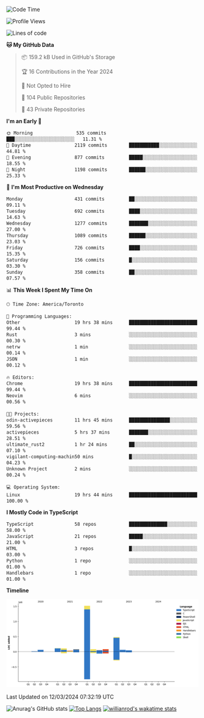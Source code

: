 <!--START_SECTION:waka-->
![Code Time](http://img.shields.io/badge/Code%20Time-1%2C293%20hrs%2054%20mins-blue)

![Profile Views](http://img.shields.io/badge/Profile%20Views-1-blue)

![Lines of code](https://img.shields.io/badge/From%20Hello%20World%20I%27ve%20Written-2.7%20million%20lines%20of%20code-blue)

**🐱 My GitHub Data** 

> 📦 159.2 kB Used in GitHub's Storage 
 > 
> 🏆 16 Contributions in the Year 2024
 > 
> 🚫 Not Opted to Hire
 > 
> 📜 104 Public Repositories 
 > 
> 🔑 43 Private Repositories 
 > 
**I'm an Early 🐤** 

```text
🌞 Morning                535 commits         ███░░░░░░░░░░░░░░░░░░░░░░   11.31 % 
🌆 Daytime                2119 commits        ███████████░░░░░░░░░░░░░░   44.81 % 
🌃 Evening                877 commits         █████░░░░░░░░░░░░░░░░░░░░   18.55 % 
🌙 Night                  1198 commits        ██████░░░░░░░░░░░░░░░░░░░   25.33 % 
```
📅 **I'm Most Productive on Wednesday** 

```text
Monday                   431 commits         ██░░░░░░░░░░░░░░░░░░░░░░░   09.11 % 
Tuesday                  692 commits         ████░░░░░░░░░░░░░░░░░░░░░   14.63 % 
Wednesday                1277 commits        ███████░░░░░░░░░░░░░░░░░░   27.00 % 
Thursday                 1089 commits        ██████░░░░░░░░░░░░░░░░░░░   23.03 % 
Friday                   726 commits         ████░░░░░░░░░░░░░░░░░░░░░   15.35 % 
Saturday                 156 commits         █░░░░░░░░░░░░░░░░░░░░░░░░   03.30 % 
Sunday                   358 commits         ██░░░░░░░░░░░░░░░░░░░░░░░   07.57 % 
```


📊 **This Week I Spent My Time On** 

```text
🕑︎ Time Zone: America/Toronto

💬 Programming Languages: 
Other                    19 hrs 38 mins      █████████████████████████   99.44 % 
Rust                     3 mins              ░░░░░░░░░░░░░░░░░░░░░░░░░   00.30 % 
netrw                    1 min               ░░░░░░░░░░░░░░░░░░░░░░░░░   00.14 % 
JSON                     1 min               ░░░░░░░░░░░░░░░░░░░░░░░░░   00.12 % 

🔥 Editors: 
Chrome                   19 hrs 38 mins      █████████████████████████   99.44 % 
Neovim                   6 mins              ░░░░░░░░░░░░░░░░░░░░░░░░░   00.56 % 

🐱‍💻 Projects: 
odin-activepieces        11 hrs 45 mins      ███████████████░░░░░░░░░░   59.56 % 
activepieces             5 hrs 37 mins       ███████░░░░░░░░░░░░░░░░░░   28.51 % 
ultimate_rust2           1 hr 24 mins        ██░░░░░░░░░░░░░░░░░░░░░░░   07.10 % 
vigilant-computing-machin50 mins             █░░░░░░░░░░░░░░░░░░░░░░░░   04.23 % 
Unknown Project          2 mins              ░░░░░░░░░░░░░░░░░░░░░░░░░   00.24 % 

💻 Operating System: 
Linux                    19 hrs 44 mins      █████████████████████████   100.00 % 
```

**I Mostly Code in TypeScript** 

```text
TypeScript               58 repos            ██████████████░░░░░░░░░░░   58.00 % 
JavaScript               21 repos            █████░░░░░░░░░░░░░░░░░░░░   21.00 % 
HTML                     3 repos             █░░░░░░░░░░░░░░░░░░░░░░░░   03.00 % 
Python                   1 repo              ░░░░░░░░░░░░░░░░░░░░░░░░░   01.00 % 
Handlebars               1 repo              ░░░░░░░░░░░░░░░░░░░░░░░░░   01.00 % 
```



**Timeline**

![Lines of Code chart](https://raw.githubusercontent.com/wise-introvert/wise-introvert/master/assets/bar_graph.png)


 Last Updated on 12/03/2024 07:32:19 UTC
<!--END_SECTION:waka-->

![Anurag's GitHub stats](https://github-readme-stats.vercel.app/api?username=wise-introvert&count_private=true&show_icons=true)
[![Top Langs](https://github-readme-stats.vercel.app/api/top-langs/?username=wise-introvert&langs_count=10)](https://github.com/anuraghazra/github-readme-stats)
[![willianrod's wakatime stats](https://github-readme-stats.vercel.app/api/wakatime?username=wiseintrovert)](https://github.com/anuraghazra/github-readme-stats)
